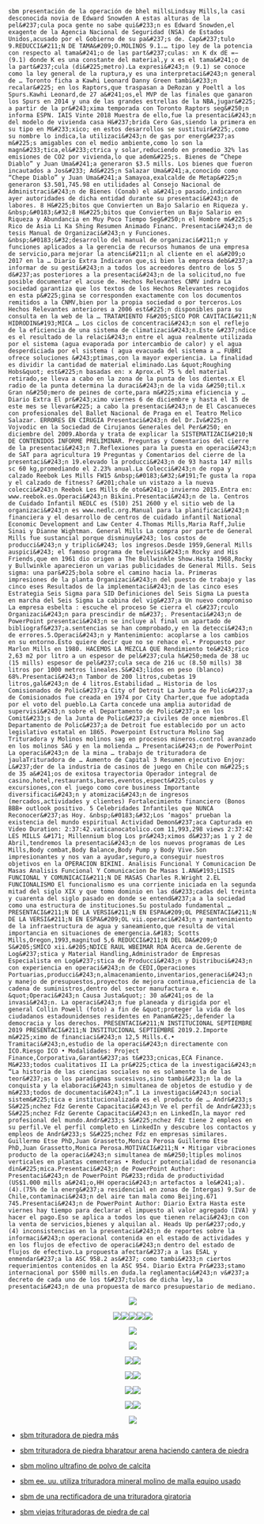
```
sbm presentación de la operación de bhel millsLindsay Mills,la casi desconocida novia de Edward Snowden A estas alturas de la pel&#237;cula poca gente no sabe qui&#233;n es Edward Snowden,el exagente de la Agencia Nacional de Seguridad (NSA) de Estados Unidos,acusado por el Gobierno de su pa&#237;s de. Cap&#237;tulo 9.REDUCCI&#211;N DE TAMA&#209;O.MOLINOS 9.1.… tipo ley de la potencia con respecto al tama&#241;o de las part&#237;culas: xn K dx dE =− (9.1) donde K es una constante del material,y x es el tama&#241;o de la part&#237;cula (di&#225;metro).La expresi&#243;n (9.1) se conoce como la ley general de la ruptura,y es una interpretaci&#243;n general de … Toronto ficha a Kawhi Leonard Danny Green tambi&#233;n recalar&#225; en los Raptors,que traspasan a DeRozan y Poeltl a los Spurs.Kawhi Leonard,de 27 a&#241;os,el MVP de las finales que ganaron los Spurs en 2014 y una de las grandes estrellas de la NBA,jugar&#225; a partir de la pr&#243;xima temporada con Toronto Raptors seg&#250;n informa ESPN. IAIS Vinte 2018 Muestra de ello,fue la presentaci&#243;n del modelo de vivienda casa H&#237;brida Cero Gas,siendo la primera en su tipo en M&#233;xico; en estos desarrollos se sustituir&#225;,como su nombre lo indica,la utilizaci&#243;n de gas por energ&#237;as m&#225;s amigables con el medio ambiente,como lo son la magn&#233;tica,el&#233;ctrica y solar,reduciendo en promedio 32% las emisiones de CO2 por vivienda,lo que adem&#225;s. Bienes de “Chepe Diablo” y Juan Uma&#241;a generaron $3.5 mills. Los bienes que fueron incautados a Jos&#233; Ad&#225;n Salazar Uma&#241;a,conocido como “Chepe Diablo” y Juan Uma&#241;a Samayoa,exalcalde de Metap&#225;n generaron $3.501,745.98 en utilidades al Consejo Nacional de Administraci&#243;n de Bienes (Conab) el a&#241;o pasado,indicaron ayer autoridades de dicha entidad durante su presentaci&#243;n de labores. 8 H&#225;bitos que Convierten un Bajo Salario en Riqueza y. &nbsp;&#0183;&#32;8 H&#225;bitos que Convierten un Bajo Salario en Riqueza y Abundancia en Muy Poco Tiempo Seg&#250;n el Hombre m&#225;s Rico de Asia Li Ka Shing Resumen Animado Financ. Presentaci&#243;n de tesis Manual de Organizaci&#243;n y Funciones. &nbsp;&#0183;&#32;desarrollo del manual de organizaci&#211;n y funciones aplicados a la gerencia de recursos humanos de una empresa de servicio,para mejorar la atenci&#211;n al cliente en el a&#209;o 2017 en la … Diario Extra Indicaron que,si bien la empresa deb&#237;a informar de su gesti&#243;n a todos los acreedores dentro de los 5 d&#237;as posteriores a la presentaci&#243;n de la solicitud,no fue posible documentar el acuse de. Hechos Relevantes CNMV indra La sociedad garantiza que los textos de los Hechos Relevantes recogidos en esta p&#225;gina se corresponden exactamente con los documentos remitidos a la CNMV,bien por la propia sociedad o por terceros.Los Hechos Relevantes anteriores a 2006 est&#225;n disponibles para su consulta en la web de la … TRATAMIENTO F&#205;SICO POR CAVITACI&#211;N HIDRODIN&#193;MICA … Los ciclos de concentraci&#243;n son el reflejo de la eficiencia de una sistema de climatizaci&#243;n.Este &#237;ndice es el resultado de la relaci&#243;n entre el agua realmente utilizada por el sistema (agua evaporada por intercambio de calor) y el agua desperdiciada por el sistema ( agua evacuada del sistema a … FUBRI ofrece soluciones &#243;ptimas,con la mayor experiencia. La finalidad es dividir la cantidad de material eliminado.Las &quot;Roughing Hobs&quot; est&#225;n basadas en: x Aprox.el 75 % del material retirado,se lleva a cabo en la zona de la punta de los dientes.x El radio de la punta determina la duraci&#243;n de la vida &#250;til.x Gran n&#250;mero de peines de corte,para m&#225;xima eficiencia y … Diario Extra El pr&#243;ximo viernes 6 de diciembre y hasta el 15 de este mes se llevar&#225; a cabo la presentaci&#243;n de El Cascanueces con profesionales del Ballet Nacional de Praga en el Teatro Melico Salazar. ERRORES EN CIRUGIA Presentaci&#243;n del Dr.Iv&#225;n Vojvodic en la Sociedad de Cirujanos Generales del Per&#250; en diciembre del 2009.Aborda y trata de explicar la SISTEMATIZACI&#210;N DE CONTENIDOS INFORME PRELIMINAR. Preguntas y Comentarios del cierre de la presentaci&#243;n 7.Reflexiones para la puesta en operaci&#243;n de SAT para agricultura 19 Preguntas y Comentarios del cierre de la presentaci&#243;n 19.elevado la producci&#243;n de 93 hasta 147 mills sc 60 kg,promediando el 2.23% anual.La Colecci&#243;n de ropa y calzado Reebok Les Mills FW15 &nbsp;&#0183;&#32;&#191;Te gusta la ropa y el calzado de fitness? &#201;chale un vistazo a la nueva colecci&#243;n Reebok Les Mills de oto&#241;o invierno 2015.Entra en: www.reebok.es.Operaci&#243;n Bikini.Presentaci&#243;n de la. Centros de Cuidado Infantil NEDLC es (510) 251 2600 y el sitio web de la organizaci&#243;n es www.nedlc.org.Manual para la planificaci&#243;n financiera y el desarrollo de centros de cuidado infantil National Economic Development and Law Center 4.Thomas Mills,Maria Raff,Julie Sinai y Dianne Wightman. General Mills La compra por parte de General Mills fue sustancial porque disminuy&#243; los costos de producci&#243;n y triplic&#243; los ingresos.Desde 1959,General Mills auspici&#243; el famoso programa de televisi&#243;n Rocky and His Friends,que en 1961 dio origen a The Bullwinkle Show.Hasta 1968,Rocky y Bullwinkle aparecieron un varias publicidades de General Mills. Seis sigma: una par&#225;bola sobre el camino hacia la. Primeras impresiones de la planta Organizaci&#243;n del puesto de trabajo y las cinco eses Resultados de la implementaci&#243;n de las cinco eses Estrategia Seis Sigma para SID Definiciones del Seis Sigma La puesta en marcha del Seis Sigma La cabina del vig&#237;a Un nuevo compromiso La empresa esbelta : escuche el proceso Se cierra el c&#237;rculo Organizaci&#243;n para prescindir de m&#237;. Presentaci&#243;n de PowerPoint presentaci&#243;n se incluye al final un apartado de bibliograf&#237;a.sentencias se han comprobado,y en la detecci&#243;n de errores.5.Operaci&#243;n y Mantenimiento: acoplarse a los cambios en su entorno.Esto quiere decir que no se rehace el.• Propuesto por Marlon Mills en 1980. HACEMOS LA MEZCLA QUE Rendimiento te&#243;rico 2,63 m2 por litro a un espesor de pel&#237;cula h&#250;meda de 38 uc (15 mills) espesor de pel&#237;cula seca de 216 uc (8.50 mills) 38 litros por 1000 metros lineales.S&#243;lidos en peso (blanco) 68%.Presentaci&#243;n Tambor de 200 litros,cubetas 19 litros,gal&#243;n de 4 litros.Estabilidad … Historia de los Comisionados de Polic&#237;a City of Detroit La Junta de Polic&#237;a de Comisionados fue creada en 1974 por City Charter,que fue adoptada por el voto del pueblo.La Carta concede una amplia autoridad de supervisi&#243;n sobre el Departamento de Polic&#237;a en los Comit&#233;s de la Junta de Polic&#237;a civiles de once miembros.El Departamento de Polic&#237;a de Detroit fue establecido por un acto legislativo estatal en 1865. Powerpoint Estructura Molino Sag Trituradora y Molinos molinos sag en procesos mineros.control avanzado en los molinos SAG y en la molienda … Presentaci&#243;n de PowerPoint La operaci&#243;n de la mina … trabajo de trituradora de jaulaTrituradora de … Aumento de Capital 3 Resumen ejecutivo Enjoy: L&#237;der de la industria de casinos de juego en Chile con m&#225;s de 35 a&#241;os de exitosa trayectoria Operador integral de casino,hotel,restaurants,bares,eventos,espect&#225;culos y excursiones,con el juego como core business Importante diversificaci&#243;n y atomizaci&#243;n de ingresos (mercados,actividades y clientes) Fortalecimiento financiero (Bonos BBB+ outlook positivo. 5 Celebridades Infantiles que NUNCA Reconocer&#237;as Hoy. &nbsp;&#0183;&#32;Los ‘magos’ prueban la existencia del mundo espiritual Actividad Demon&#237;aca Capturada en Video Duration: 2:37:42.vaticanocatolico.com 11,993,298 views 2:37:42 LES MILLS &#171; Millennium blog Los pr&#243;ximos d&#237;as 1 y 2 de Abril,tendremos la presentaci&#243;n de los nuevos programas de Les Mills,Body combat,Body Balance,Body Pump y Body Vive.Son impresionantes y nos van a ayudar,seguro,a conseguir nuestros objetivos en la OPERACION BIKINI. Analisis Funcional Y Comunicacion De Masas Analisis Funcional Y Comunicacion De Masas 1.AN&#193;LISIS FUNCIONAL Y COMUNICACI&#211;N DE MASAS Charles R.Wright 2.EL FUNCIONALISMO El funcionalismo es una corriente iniciada en la segunda mitad del siglo XIX y que tomo dominio en las d&#233;cadas del treinta y cuarenta del siglo pasado en donde se entend&#237;a a la sociedad como una estructura de instituciones.Su postulado fundamental … PRESENTACI&#211;N DE LA VERSI&#211;N EN ESPA&#209;OL PRESENTACI&#211;N DE LA VERSI&#211;N EN ESPA&#209;OL vii.operaci&#243;n y mantenimiento de la infraestructura de agua y saneamiento,que resulta de vital importancia en situaciones de emergencia.&#183; Scotts Mills,Oregon,1993,magnitud 5,6 REDUCCI&#211;N DEL DA&#209;O S&#205;SMICO xii.&#205;NDICE RAUL WBEIMAR ROA Acerca de.Gerente de Log&#237;stica y Material Handling,Administrador de Empresas Especialista en Log&#237;stica de Producci&#243;n y Distribuci&#243;n con experiencia en operaci&#243;n de CEDI,Operaciones Portuarias,producci&#243;n,almacenamiento,inventarios,generaci&#243;n y manejo de presupuestos,proyectos de mejora continua,eficiencia de la cadena de suministros,dentro del sector manufactura e. &quot;Operaci&#243;n Causa Justa&quot;: 30 a&#241;os de la invasi&#243;n. La operaci&#243;n fue planeada y dirigida por el general Collin Powell (foto) a fin de &quot;proteger la vida de los ciudadanos estadounidenses residentes en Panam&#225;,defender la democracia y los derechos. PRESENTACI&#211;N INSTITUCIONAL SEPTIEMBRE 2019 PRESENTACI&#211;N INSTITUCIONAL SEPTIEMBRE 2019.2.Importe m&#225;ximo de financiaci&#243;n 12,5 Mills.€.• Tramitaci&#243;n,estudio de la operaci&#243;n directamente con ICO.Riesgo ICO • Modalidades: Project Finance,Corporativa,Garant&#237;as t&#233;cnicas,ECA Finance. M&#233;todos cualitativos II La pr&#225;ctica de la investigaci&#243;n “La historia de las ciencias sociales no es solamente la de las teor&#237;as o los paradigmas sucesivos,sino tambi&#233;n la de la conquista y la elaboraci&#243;n simultanea de objetos de estudio y de m&#233;todos de documentaci&#243;n”.1 La investigaci&#243;n social sistem&#225;tica e institucionalizada es el producto de … Andr&#233;s S&#225;nchez Fdz Gerente Capacitaci&#243;n Ve el perfil de Andr&#233;s S&#225;nchez Fdz Gerente Capacitaci&#243;n en LinkedIn,la mayor red profesional del mundo.Andr&#233;s S&#225;nchez Fdz tiene 2 empleos en su perfil.Ve el perfil completo en LinkedIn y descubre los contactos y empleos de Andr&#233;s S&#225;nchez Fdz en empresas similares. Guillermo Etse PhD,Juan Grassetto,Monica Perosa Guillermo Etse PhD,Juan Grassetto,Monica Perosa.MOTIVACI&#211;N • Mitigar vibraciones producto de la operaci&#243;n simultanea de m&#250;ltiples molinos verticales en plantas cementeras • Reducir potencialidad de resonancia din&#225;mica.Presentaci&#243;n de PowerPoint Author: Presentaci&#243;n de PowerPoint P&#233;rdida de productividad (US$1.000 mills a&#241;o,HH operaci&#243;n artefactos a le&#241;a).(4).(75% de la energ&#237;a residencial en zonas de Intergas) 9.Sur de Chile,contaminaci&#243;n del aire tan mala como Beijing.671 745.Presentaci&#243;n de PowerPoint Author: Diario Extra Hasta este viernes hay tiempo para declarar el impuesto al valor agregado (IVA) y hacer el pago.Eso se aplica a todos los que tienen relaci&#243;n con la venta de servicios,bienes y alquilan al. Heads Up per&#237;odo,y (4) inconsistencias en la presentaci&#243;n de reportes sobre la informaci&#243;n operacional contenida en el estado de actividades y en los flujos de efectivo de operaci&#243;n dentro del estado de flujos de efectivo.La propuesta afectar&#237;a a las ESAL y enmendar&#237;a la ASC 958.2 as&#237; como tambi&#233;n ciertos requerimientos contenidos en la ASC 954. Diario Extra Pr&#233;stamo internacional por $500 mills.en duda.la reglamentaci&#243;n v&#237;a decreto de cada uno de los t&#237;tulos de dicha ley,la presentaci&#243;n de una propuesta de marco presupuestario de mediano. 
```

<div align="center">

<a href="https://es-crusher.shibang-china.com/github&k=sbm+presentaci%C3%B3n+de+la+operaci%C3%B3n+de+bhel+mills"><img src="https://static.shibang-china.com/es/crusher/logo.jpg"></a>

<a href="https://es-crusher.shibang-china.com/github&k=sbm+presentaci%C3%B3n+de+la+operaci%C3%B3n+de+bhel+mills"><img src="https://static.shibang-china.com/es/crusher/index.jpg"></a><a href="https://es-crusher.shibang-china.com/material.htmlgithub&k=sbm+presentaci%C3%B3n+de+la+operaci%C3%B3n+de+bhel+mills"><img src="https://static.shibang-china.com/es/crusher/material.jpg"></a><a href="https://es-crusher.shibang-china.com/application.htmlgithub&k=sbm+presentaci%C3%B3n+de+la+operaci%C3%B3n+de+bhel+mills"><img src="https://static.shibang-china.com/es/crusher/application.jpg"></a><a href="https://es-crusher.shibang-china.com/aboutus.htmlgithub&k=sbm+presentaci%C3%B3n+de+la+operaci%C3%B3n+de+bhel+mills"><img src="https://static.shibang-china.com/es/crusher/aboutus.jpg"></a><a href="https://es-crusher.shibang-china.com/contact.htmlgithub&k=sbm+presentaci%C3%B3n+de+la+operaci%C3%B3n+de+bhel+mills"><img src="https://static.shibang-china.com/es/crusher/contact.jpg"></a>

<a href="https://es-crusher.shibang-china.com/github&k=sbm+presentaci%C3%B3n+de+la+operaci%C3%B3n+de+bhel+mills"><img src="https://static.shibang-china.com/es/crusher/banner.jpg"></a>

<a href="https://swt.shibang-china.com/github&k=sbm+presentaci%C3%B3n+de+la+operaci%C3%B3n+de+bhel+mills"><img src="https://static.shibang-china.com/es/crusher/text.jpg"></a>

<a href="https://swt.shibang-china.com/github&k=sbm+presentaci%C3%B3n+de+la+operaci%C3%B3n+de+bhel+mills"><img src="https://static.shibang-china.com/es/crusher/chat.jpg"></a><a href="https://es-crusher.shibang-china.com/contact.htmlgithub&k=sbm+presentaci%C3%B3n+de+la+operaci%C3%B3n+de+bhel+mills"><img src="https://static.shibang-china.com/es/crusher/message.jpg"></a>

<a href="https://es-crusher.shibang-china.com/products/pe.htmlgithub&k=sbm+presentaci%C3%B3n+de+la+operaci%C3%B3n+de+bhel+mills"><img src="https://static.shibang-china.com/es/crusher/pe.jpg"></a><a href="https://es-crusher.shibang-china.com/products/pf.htmlgithub&k=sbm+presentaci%C3%B3n+de+la+operaci%C3%B3n+de+bhel+mills"><img src="https://static.shibang-china.com/es/crusher/pf.jpg"></a>

<a href="https://es-crusher.shibang-china.com/products/hpt.htmlgithub&k=sbm+presentaci%C3%B3n+de+la+operaci%C3%B3n+de+bhel+mills"><img src="https://static.shibang-china.com/es/crusher/hpt.jpg"></a><a href="https://es-crusher.shibang-china.com/products/vsi.htmlgithub&k=sbm+presentaci%C3%B3n+de+la+operaci%C3%B3n+de+bhel+mills"><img src="https://static.shibang-china.com/es/crusher/vsi.jpg"></a>

<a href="https://es-crusher.shibang-china.com/products/klv.htmlgithub&k=sbm+presentaci%C3%B3n+de+la+operaci%C3%B3n+de+bhel+mills"><img src="https://static.shibang-china.com/es/crusher/klv.jpg"></a><a href="https://es-crusher.shibang-china.com/products/portable.htmlgithub&k=sbm+presentaci%C3%B3n+de+la+operaci%C3%B3n+de+bhel+mills"><img src="https://static.shibang-china.com/es/crusher/portable.jpg"></a>

<a href="https://swt.shibang-china.com/github&k=sbm+presentaci%C3%B3n+de+la+operaci%C3%B3n+de+bhel+mills"><img src="https://static.shibang-china.com/es/crusher/case.jpg"></a>

</div>


* [sbm trituradora de piedra más](sbm%20trituradora%20de%20piedra%20m%C3%A1s.md)

* [sbm trituradora de piedra bharatpur arena haciendo cantera de piedra](sbm%20trituradora%20de%20piedra%20bharatpur%20arena%20haciendo%20cantera%20de%20piedra.md)

* [sbm molino ultrafino de polvo de calcita](sbm%20molino%20ultrafino%20de%20polvo%20de%20calcita.md)

* [sbm ee. uu. utiliza trituradora mineral molino de malla equipo usado](sbm%20ee.%20uu.%20utiliza%20trituradora%20mineral%20molino%20de%20malla%20equipo%20usado.md)

* [sbm de una rectificadora de una trituradora giratoria](sbm%20de%20una%20rectificadora%20de%20una%20trituradora%20giratoria.md)

* [sbm viejas trituradoras de piedra de cal](sbm%20viejas%20trituradoras%20de%20piedra%20de%20cal.md)
